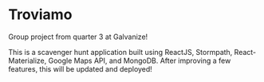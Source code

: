 # Troviamo 

Group project from quarter 3 at Galvanize! 

This is a scavenger hunt application built using ReactJS, Stormpath, React-Materialize, Google Maps API, and MongoDB.
After improving a few features, this will be updated and deployed!
